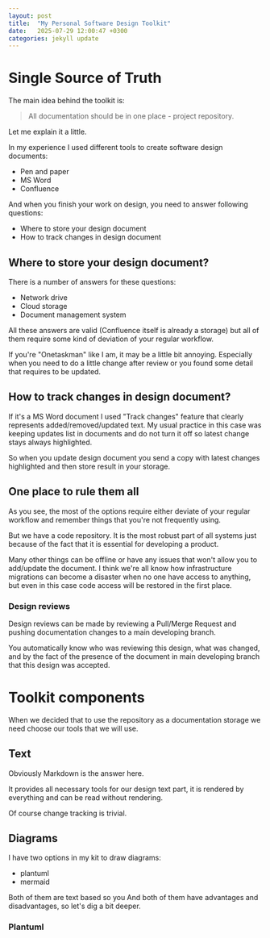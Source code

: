 ```yaml
---
layout: post
title:  "My Personal Software Design Toolkit"
date:   2025-07-29 12:00:47 +0300
categories: jekyll update
---
```


# Single Source of Truth

The main idea behind the toolkit is:

> All documentation should be in one place - project repository.

Let me explain it a little.

In my experience I used different tools to create software design documents:

 - Pen and paper
 - MS Word
 - Confluence

And when you finish your work on design, you need to answer following questions:
- Where to store your design document
 - How to track changes in design document

## Where to store your design document?

There is a number of answers for these questions:

 - Network drive
 - Cloud storage
 - Document management system

All these answers are valid (Confluence itself is already a storage) but all of
them require some kind of deviation of your regular workflow.

If you're "Onetaskman" like I am, it may be a little bit annoying. Especially
when you need to do a little change after review or you found some detail that
requires to be updated.

## How to track changes in design document?

If it's a MS Word document I used "Track changes" feature that clearly
represents added/removed/updated text. My usual practice in this case was
keeping updates list in documents and do not turn it off so latest change stays
always highlighted.

So when you update design document you send a copy with latest changes
highlighted and then store result in your storage.

## One place to rule them all

As you see, the most of the options require either deviate of your regular
workflow and remember things that you're not frequently using.

But we have a code repository. It is the most robust part of all systems
just because of the fact that it is essential for developing a product.

Many other things can be offline or have any issues that won't allow you to
add/update the document. I think we're all know how infrastructure migrations
can become a disaster when no one have access to anything, but even in this
case code access will be restored in the first place.

### Design reviews

Design reviews can be made by reviewing a Pull/Merge Request and pushing
documentation changes to a main developing branch.

You automatically know who was reviewing this design, what was changed, and by
the fact of the presence of the document in main developing branch that 
this design was accepted.

# Toolkit components

When we decided that to use the repository as a documentation storage we need
choose our tools that we will use.

## Text

Obviously Markdown is the answer here. 

It provides all necessary tools for our design text part, it is rendered by
everything and can be read without rendering.

Of course change tracking is trivial.

## Diagrams

I have two options in my kit to draw diagrams:

 - plantuml
 - mermaid

Both of them are text based so you 
And both of them have advantages and disadvantages, so let's dig a bit deeper.

### Plantuml



